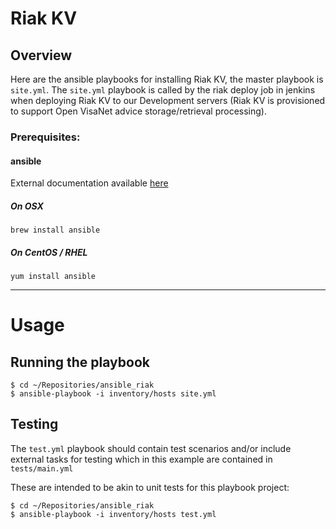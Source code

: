 # Riak KV

## Overview

Here are the ansible playbooks for installing Riak KV, the master playbook is `site.yml`. The `site.yml` playbook is called by the
riak deploy job in jenkins when deploying Riak KV to our Development servers (Riak KV is provisioned to support Open VisaNet advice storage/retrieval processing).


### Prerequisites:

#### ansible

External documentation available [here](http://docs.ansible.com/ansible/intro_installation.html)

##### On OSX
```
brew install ansible
```

##### On CentOS / RHEL
```
yum install ansible
```



---


# Usage

## Running the playbook

	$ cd ~/Repositories/ansible_riak
	$ ansible-playbook -i inventory/hosts site.yml
	
## Testing

The `test.yml` playbook should contain test scenarios and/or include external tasks for testing which in this example are contained in `tests/main.yml`

These are intended to be akin to unit tests for this playbook project:

    $ cd ~/Repositories/ansible_riak
	$ ansible-playbook -i inventory/hosts test.yml
